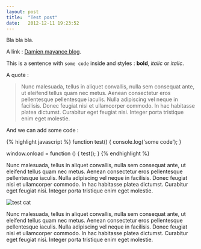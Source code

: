 ```yaml
---
layout: post
title:  "Test post"
date:   2012-12-11 19:23:52
---
```


Bla bla bla.

A link : [Damien mayance blog][dmayance].

This is a sentence with `some code` inside and styles : **bold**, _italic_ or *italic*.

A quote :

> Nunc malesuada, tellus in aliquet convallis, nulla sem consequat ante, ut eleifend tellus quam nec metus. Aenean consectetur eros pellentesque pellentesque iaculis. Nulla adipiscing vel neque in facilisis. Donec feugiat nisi et ullamcorper commodo. In hac habitasse platea dictumst. Curabitur eget feugiat nisi. Integer porta tristique enim eget molestie.

And we can add some code :

{% highlight javascript %}
function test() {
  console.log('some code');
}

window.onload = function () {
  test();
}
{% endhighlight %}

[dmayance]: http://dmayance.com/

Nunc malesuada, tellus in aliquet convallis, nulla sem consequat ante, ut eleifend tellus quam nec metus. Aenean consectetur eros pellentesque pellentesque iaculis. Nulla adipiscing vel neque in facilisis. Donec feugiat nisi et ullamcorper commodo. In hac habitasse platea dictumst. Curabitur eget feugiat nisi. Integer porta tristique enim eget molestie.

![test cat](http://placekitten.com/g/800/400)

Nunc malesuada, tellus in aliquet convallis, nulla sem consequat ante, ut eleifend tellus quam nec metus. Aenean consectetur eros pellentesque pellentesque iaculis. Nulla adipiscing vel neque in facilisis. Donec feugiat nisi et ullamcorper commodo. In hac habitasse platea dictumst. Curabitur eget feugiat nisi. Integer porta tristique enim eget molestie.
